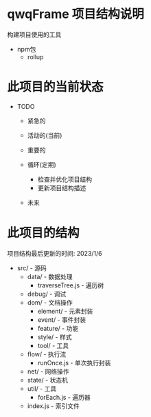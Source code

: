 # qwqFrame 项目结构说明

构建项目使用的工具
- npm包
    - rollup

# 此项目的当前状态

- TODO
    - 紧急的

    - 活动的(当前)

    - 重要的

    - 循环(定期)
        - 检查并优化项目结构
        - 更新项目结构描述

    - 未来


# 此项目的结构
项目结构最后更新的时间: 2023/1/6
- src/ - 源码
    - data/ - 数据处理
        - traverseTree.js - 遍历树
    - debug/ - 调试
    - dom/ - 文档操作
        - element/ - 元素封装
        - event/ - 事件封装
        - feature/ - 功能
        - style/ - 样式
        - tool/ - 工具
    - flow/ - 执行流
        - runOnce.js - 单次执行封装
    - net/ - 网络操作
    - state/ - 状态机
    - util/ - 工具
        - forEach.js - 遍历器
    - index.js - 索引文件

